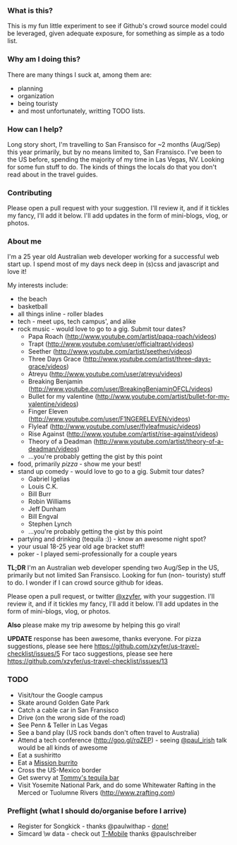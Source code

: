 ### What is this?
This is my fun little experiment to see if Github's crowd source
model could be leveraged, given adequate exposure, for something
as simple as a todo list.

### Why am I doing this?
There are many things I suck at, among them are:
* planning
* organization
* being touristy
* and most unfortunately, writting TODO lists.

### How can I help?
Long story short, I'm travelling to San Fransisco for ~2 months
(Aug/Sep) this year primarily, but by no means limited to, San
Fransisco.
I've been to the US before, spending the majority of my time in
Las Vegas, NV.
Looking for some fun stuff to do. The kinds of things the locals
do that you don't read about in the travel guides.

### Contributing
Please open a pull request with your suggestion. I'll review it,
and if it tickles my fancy, I'll add it below. I'll add updates
in the form of mini-blogs, vlog, or photos.

### About me
I'm a 25 year old Australian web developer working for a successful
web start up. I spend most of my days neck deep in (s)css and
javascript and love it!

My interests include:
* the beach
* basketball
* all things inline - roller blades
* tech - meet ups, tech campus', and alike
* rock music - would love to go to a gig. Submit tour dates?
    * Papa Roach (http://www.youtube.com/artist/papa-roach/videos)
    * Trapt (http://www.youtube.com/user/officialtrapt/videos)
    * Seether (http://www.youtube.com/artist/seether/videos)
    * Three Days Grace (http://www.youtube.com/artist/three-days-grace/videos)
    * Atreyu (http://www.youtube.com/user/atreyu/videos)
    * Breaking Benjamin (http://www.youtube.com/user/BreakingBenjaminOFCL/videos)
    * Bullet for my valentine (http://www.youtube.com/artist/bullet-for-my-valentine/videos)
    * Finger Eleven (http://www.youtube.com/user/F1NGERELEVEN/videos)
    * Flyleaf (http://www.youtube.com/user/flyleafmusic/videos)
    * Rise Against (http://www.youtube.com/artist/rise-against/videos)
    * Theory of a Deadman (http://www.youtube.com/artist/theory-of-a-deadman/videos)
    * ...you're probably getting the gist by this point
* food, primarily *pizza* - show me your best!
* stand up comedy - would love to go to a gig. Submit tour dates?
    * Gabriel Igelias
    * Louis C.K.
    * Bill Burr
    * Robin Williams
    * Jeff Dunham
    * Bill Engval
    * Stephen Lynch
    * ...you're probably getting the gist by this point
* partying and drinking (tequila :)) - know an awesome night spot?
* your usual 18-25 year old age bracket stuff!
* poker - I played semi-professionally for a couple years

**TL;DR** I'm an Australian web developer spending two Aug/Sep in the
US, primarily but not limited San Fransisco. Looking for fun (non-
touristy) stuff to do. I wonder if I can crowd source github for ideas.

Please open a pull request, or twitter [@xzyfer](https://twitter.com/xzyfer), with your suggestion.
I'll review it, and if it tickles my fancy, I'll add it below.
I'll add updates in the form of mini-blogs, vlog, or photos.

**Also** please make my trip awesome by helping this go viral!

**UPDATE** response has been awesome, thanks everyone. 
For pizza suggestions, please see here https://github.com/xzyfer/us-travel-checklist/issues/5
For taco suggestions, please see here https://github.com/xzyfer/us-travel-checklist/issues/13


### TODO
* Visit/tour the Google campus
* Skate around Golden Gate Park
* Catch a cable car in San Fransisco
* Drive (on the wrong side of the road)
* See Penn & Teller in Las Vegas
* See a band play (US rock bands don't often travel to Australia)
* Attend a tech conference (http://goo.gl/rqZEP) - seeing [@paul_irish](https://twitter.com/paul_irish) talk would be all kinds of awesome
* Eat a sushiritto
* Eat a [Mission burrito](http://en.wikipedia.org/wiki/San_Francisco_burrito)
* Cross the US-Mexico border
* Get swervy at [Tommy's tequila bar](http://www.tommystequila.com/)
* Visit Yosemite National Park, and do some Whitewater Rafting in the Merced or Tuolumne Rivers (http://www.zrafting.com)
 
### Preflight (what I should do/organise before I arrive)
* Register for Songkick - thanks @paulwithap - [done!](http://www.songkick.com/users/xzyfer)
* Simcard \w data - check out [T-Mobile](http://prepaid-phones.t-mobile.com/) thanks @paulschreiber

